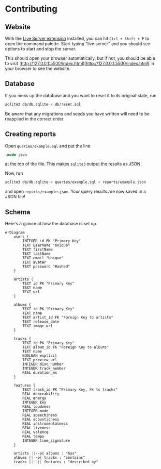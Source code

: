 # Contributing

## Website

With the [Live Server extension](vscode:extension/ritwickdey.LiveServer)
installed, you can hit `Ctrl + Shift + P` to open the command palette. Start
typing "live server" and you should see options to start and stop the server.

This should open your browser automatically, but if not, you should be able to
visit (http://127.0.0.1:5500/index.html)[http://127.0.0.1:5500/index.html] in
your browser to see the website.

## Database

If you mess up the database and you want to reset it to its original state, run

```bash
sqlite3 db/db.sqlite < db/reset.sql
```

Be aware that any migrations and seeds you have written will need to be
reapplied in the correct order.

## Creating reports

Open `queries/example.sql` and put the line

```sql
.mode json
```

at the top of the file. This makes `sqlite3` output the results as JSON.

Now, run

```bash
sqlite3 db/db.sqlite < queries/example.sql > reports/example.json
```

and open `reports/example.json`. Your query results are now saved in a JSON
file!

## Schema

Here's a glance at how the database is set up.

```mermaid
erDiagram
    users {
        INTEGER id PK "Primary Key"
        TEXT username "Unique"
        TEXT firstName
        TEXT lastName
        TEXT email "Unique"
        TEXT avatar
        TEXT password "Hashed"
    }

    artists {
        TEXT id PK "Primary Key"
        TEXT name
        TEXT url
    }

    albums {
        TEXT id PK "Primary Key"
        TEXT name
        TEXT artist_id FK "Foreign Key to artists"
        TEXT release_date
        TEXT image_url
    }

    tracks {
        TEXT id PK "Primary Key"
        TEXT album_id FK "Foreign Key to albums"
        TEXT name
        BOOLEAN explicit
        TEXT preview_url
        INTEGER disc_number
        INTEGER track_number
        REAL duration_ms
    }

    features {
        TEXT track_id PK "Primary Key, FK to tracks"
        REAL danceability
        REAL energy
        INTEGER key
        REAL loudness
        INTEGER mode
        REAL speechiness
        REAL acousticness
        REAL instrumentalness
        REAL liveness
        REAL valence
        REAL tempo
        INTEGER time_signature
    }

    artists ||--o{ albums : "has"
    albums ||--o{ tracks : "contains"
    tracks ||--|| features : "described by"
```
